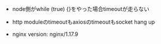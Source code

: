 - node側がwhile (true) {}をやった場合timeoutが走らない
- http moduleのtimeoutもaxiosのtimeoutもsocket hang up

- nginx version: nginx/1.17.9
